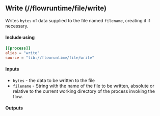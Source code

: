 ## Write (//flowruntime/file/write)
Writes `bytes` of data supplied to the file named `filename`, creating it if necessary.

#### Include using
```toml
[[process]]
alias = "write"
source = "lib://flowruntime/file/write"
```

#### Inputs
* `bytes` - the data to be written to the file
* `filename` - String with the name of the file to be written, absolute or relative to the current working
directory of the process invoking the flow.

#### Outputs